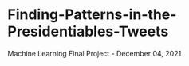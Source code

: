 # Finding-Patterns-in-the-Presidentiables-Tweets
Machine Learning Final Project - December 04, 2021
